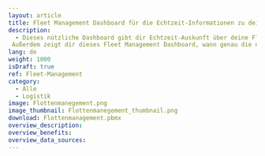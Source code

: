 ```yaml
---
layout: article
title: Fleet Management Dashboard für die Echtzeit-Informationen zu deinem Fuhrpark
description: 
  - Dieses nützliche Dashboard gibt dir Echtzeit-Auskunft über deine Flotte und erleichtert dir so dein Flottenmanagement! Behalte jederzeit im Blick, wie viele Fahrzeuge für deine Fahrer und Fahrerinnen verfügbar, bzw. welche gerade im Einsatz oder in der Werkstatt sind.
 Außerdem zeigt dir dieses Fleet Management Dashboard, wann genau die nächsten Termine für die Werkstatt oder den Kundendienst geplant sind. Weitere wichtige Kennzahlen wie beispielsweise die Kosten für Sprit, Wartung oder Versicherung sowie die zurückgelegten Kilometer werden ebenfalls übersichtlich dargestellt – in verständlichen Diagrammen und natürlich in Echtzeit.
lang: de
weight: 1000
isDraft: true
ref: Fleet-Management
category:
  - Alle
  - Logistik
image: Flottenmanegement.png
image_thumbnail: Flottenmanegement_thumbnail.png
download: Flottenmanagement.pbmx
overview_description:
overview_benefits:
overview_data_sources:
---
```


